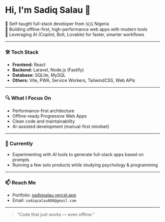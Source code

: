 # Hi, I'm Sadiq Salau 👋

🚀 Self-taught full-stack developer from 🇳🇬 Nigeria  
🧠 Building offline-first, high-performance web apps with modern tools  
🤖 Leveraging AI (Copilot, Bolt, Lovable) for faster, smarter workflows

---

### 🛠️ Tech Stack
- **Frontend:** React
- **Backend:** Laravel, Node.js (Fastify)
- **Database:** SQLite, MySQL
- **Others:** Vite, PWA, Service Workers, TailwindCSS, Web APIs

---

### 🔍 What I Focus On
- Performance-first architecture
- Offline-ready Progressive Web Apps
- Clean code and maintainability
- AI-assisted development (manual-first mindset)

---

### 📡 Currently
- Experimenting with AI tools to generate full-stack apps based on prompts
- Running a few solo products while studying psychology & programming

---

### 📫 Reach Me
- Portfolio: [sadiqsalau.vercel.app](https://sadiqsalau.vercel.app)
- Email: `sadiqsalau888@gmail.com`

---

> “Code that just works — even offline.”
